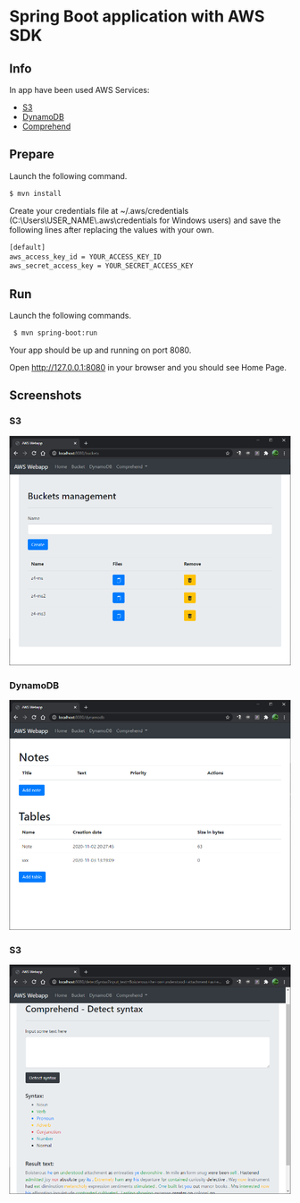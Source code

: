 # Spring Boot application with AWS SDK

## Info

In app have been used AWS Services:
- [S3](https://aws.amazon.com/s3/?nc2=h_ql_prod_fs_s3)
- [DynamoDB](https://aws.amazon.com/dynamodb/?nc2=h_ql_prod_fs_ddb)
- [Comprehend](https://aws.amazon.com/comprehend/?nc2=h_ql_prod_ml_comp)

## Prepare

Launch the following command.

 ```sh
 $ mvn install
```

Create your credentials file at ~/.aws/credentials (C:\Users\USER_NAME\\.aws\credentials for Windows users) and save the following lines after replacing the values with your own.

```sh
[default]
aws_access_key_id = YOUR_ACCESS_KEY_ID
aws_secret_access_key = YOUR_SECRET_ACCESS_KEY
```

## Run

Launch the following commands.

```sh
 $ mvn spring-boot:run
 ```

Your app should be up and running on port 8080. 
 
 Open http://127.0.0.1:8080 in your browser and you should see Home Page.
 
## Screenshots

### S3
![S3](screenshots/s3.png)

### DynamoDB
![S3](screenshots/dynamo_db.png)

### S3
![S3](screenshots/comprehend.png)